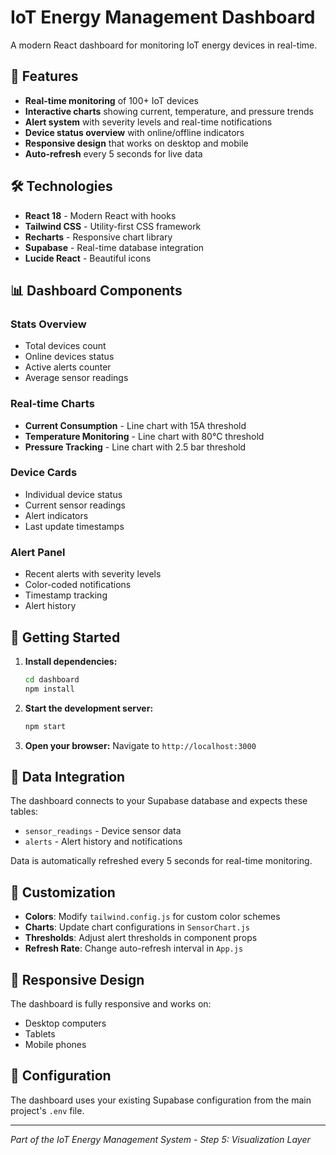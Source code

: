 # IoT Energy Management Dashboard

A modern React dashboard for monitoring IoT energy devices in real-time.

## 🚀 Features

- **Real-time monitoring** of 100+ IoT devices
- **Interactive charts** showing current, temperature, and pressure trends
- **Alert system** with severity levels and real-time notifications
- **Device status overview** with online/offline indicators
- **Responsive design** that works on desktop and mobile
- **Auto-refresh** every 5 seconds for live data

## 🛠️ Technologies

- **React 18** - Modern React with hooks
- **Tailwind CSS** - Utility-first CSS framework
- **Recharts** - Responsive chart library
- **Supabase** - Real-time database integration
- **Lucide React** - Beautiful icons

## 📊 Dashboard Components

### Stats Overview
- Total devices count
- Online devices status
- Active alerts counter
- Average sensor readings

### Real-time Charts
- **Current Consumption** - Line chart with 15A threshold
- **Temperature Monitoring** - Line chart with 80°C threshold  
- **Pressure Tracking** - Line chart with 2.5 bar threshold

### Device Cards
- Individual device status
- Current sensor readings
- Alert indicators
- Last update timestamps

### Alert Panel
- Recent alerts with severity levels
- Color-coded notifications
- Timestamp tracking
- Alert history

## 🚀 Getting Started

1. **Install dependencies:**
   ```bash
   cd dashboard
   npm install
   ```

2. **Start the development server:**
   ```bash
   npm start
   ```

3. **Open your browser:**
   Navigate to `http://localhost:3000`

## 📡 Data Integration

The dashboard connects to your Supabase database and expects these tables:
- `sensor_readings` - Device sensor data
- `alerts` - Alert history and notifications

Data is automatically refreshed every 5 seconds for real-time monitoring.

## 🎨 Customization

- **Colors**: Modify `tailwind.config.js` for custom color schemes
- **Charts**: Update chart configurations in `SensorChart.js`
- **Thresholds**: Adjust alert thresholds in component props
- **Refresh Rate**: Change auto-refresh interval in `App.js`

## 📱 Responsive Design

The dashboard is fully responsive and works on:
- Desktop computers
- Tablets
- Mobile phones

## 🔧 Configuration

The dashboard uses your existing Supabase configuration from the main project's `.env` file.

---

*Part of the IoT Energy Management System - Step 5: Visualization Layer*
